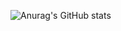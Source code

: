 ![Anurag's GitHub stats](https://github-readme-stats.vercel.app/api?username=laksa-ajaa&show=reviews,discussions_started,discussions_answered,prs_merged,prs_merged_percentage)
